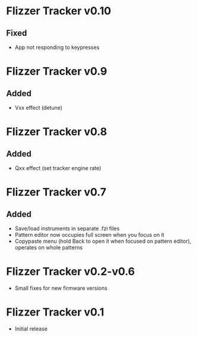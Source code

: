 # Flizzer Tracker v0.10 #
## Fixed ##
- App not responding to keypresses

# Flizzer Tracker v0.9 #

## Added ##
- Vxx effect (detune)

# Flizzer Tracker v0.8 #

## Added ##
- Qxx effect (set tracker engine rate)

# Flizzer Tracker v0.7 #

## Added ##
- Save/load instruments in separate .fzi files
- Pattern editor now occupies full screen when you focus on it
- Copypaste menu (hold Back to open it when focused on pattern editor), operates on whole patterns

# Flizzer Tracker v0.2-v0.6 #

- Small fixes for new firmware versions

# Flizzer Tracker v0.1 #

- Initial release
